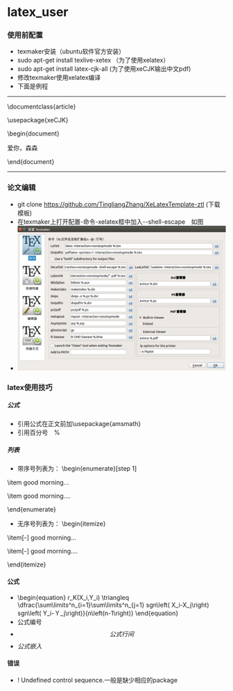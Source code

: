 # latex_user
### 使用前配置
- texmaker安装（ubuntu软件官方安装）
- sudo apt-get install texlive-xetex （为了使用xelatex）
- sudo apt-get install latex-cjk-all  (为了使用xeCJK输出中文pdf)
- 修改texmaker使用xelatex编译
- 下面是例程
---
\documentclass{article}

\usepackage{xeCJK}

\begin{document}

爱你，森森

\end{document}

---
### 论文编辑
- git clone https://github.com/TingliangZhang/XeLatexTemplate-ztl (下载模板)
- 在texmaker上打开配置-命令-xelatex框中加入--shell-escape　如图 
- ![figure1](https://github.com/wy7727/latex_user/blob/master/figure/2019-09-27%2002-24-49%E5%B1%8F%E5%B9%95%E6%88%AA%E5%9B%BE.png)

### latex使用技巧

##### 公式
- 引用公式在正文前加\usepackage{amsmath}
- 引用百分号　$\%$


##### 列表
- 带序号列表为：
\begin{enumerate}[step 1]

\item good morning...

\item good morning....

\end{enumerate}

- 无序号列表为：
\begin{itemize}

\item[-] good morning...

\item[-] good morning....

\end{itemize}

#### 公式
- \begin{equation}
r_K(X_i,Y_i) \triangleq \dfrac{\sum\limits^n_{i=1}\sum\limits^n_{j=1} sgn\left( X_i-X_j\right) sgn\left( Y_i-Ｙ_j\right)}{n\left(n-1\right)} 
\end{equation}
- 公式编号
- $$公式行间$$
- $公式嵌入$
#### 错误
- ! Undefined control sequence.一般是缺少相应的package

